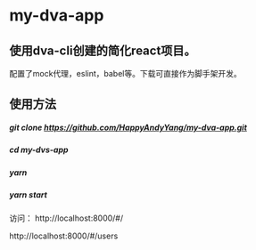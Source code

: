 # my-dva-app

## 使用dva-cli创建的简化react项目。

配置了mock代理，eslint，babel等。下载可直接作为脚手架开发。

## 使用方法
##### git clone https://github.com/HappyAndyYang/my-dva-app.git
##### cd my-dvs-app
##### yarn 
##### yarn start
访问： http://localhost:8000/#/

http://localhost:8000/#/users
